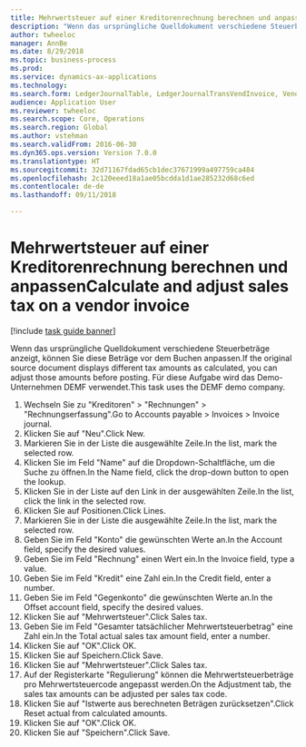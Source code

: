 ```yaml
--- 
title: Mehrwertsteuer auf einer Kreditorenrechnung berechnen und anpassen
description: "Wenn das ursprüngliche Quelldokument verschiedene Steuerbeträge anzeigt, können Sie diese Beträge vor dem Buchen anpassen."
author: twheeloc
manager: AnnBe
ms.date: 8/29/2018
ms.topic: business-process
ms.prod: 
ms.service: dynamics-ax-applications
ms.technology: 
ms.search.form: LedgerJournalTable, LedgerJournalTransVendInvoice, VendTableLookup, TaxTmpWorkTrans
audience: Application User
ms.reviewer: twheeloc
ms.search.scope: Core, Operations
ms.search.region: Global
ms.author: vstehman
ms.search.validFrom: 2016-06-30
ms.dyn365.ops.version: Version 7.0.0
ms.translationtype: HT
ms.sourcegitcommit: 32d71167fdad65cb1dec37671999a497759ca484
ms.openlocfilehash: 2c120eeed18a1ae05bcdda1d1ae285232d68c6ed
ms.contentlocale: de-de
ms.lasthandoff: 09/11/2018

---
```

# <a name="calculate-and-adjust-sales-tax-on-a-vendor-invoice"></a><span data-ttu-id="936bf-103">Mehrwertsteuer auf einer Kreditorenrechnung berechnen und anpassen</span><span class="sxs-lookup"><span data-stu-id="936bf-103">Calculate and adjust sales tax on a vendor invoice</span></span>

[!include [task guide banner](../../includes/task-guide-banner.md)]

<span data-ttu-id="936bf-104">Wenn das ursprüngliche Quelldokument verschiedene Steuerbeträge anzeigt, können Sie diese Beträge vor dem Buchen anpassen.</span><span class="sxs-lookup"><span data-stu-id="936bf-104">If the original source document displays different tax amounts as calculated, you can adjust those amounts before posting.</span></span> <span data-ttu-id="936bf-105">Für diese Aufgabe wird das Demo-Unternehmen DEMF verwendet.</span><span class="sxs-lookup"><span data-stu-id="936bf-105">This task uses the DEMF demo company.</span></span>

1. <span data-ttu-id="936bf-106">Wechseln Sie zu "Kreditoren" > "Rechnungen" > "Rechnungserfassung".</span><span class="sxs-lookup"><span data-stu-id="936bf-106">Go to Accounts payable > Invoices > Invoice journal.</span></span>
2. <span data-ttu-id="936bf-107">Klicken Sie auf "Neu".</span><span class="sxs-lookup"><span data-stu-id="936bf-107">Click New.</span></span>
3. <span data-ttu-id="936bf-108">Markieren Sie in der Liste die ausgewählte Zeile.</span><span class="sxs-lookup"><span data-stu-id="936bf-108">In the list, mark the selected row.</span></span>
4. <span data-ttu-id="936bf-109">Klicken Sie im Feld "Name" auf die Dropdown-Schaltfläche, um die Suche zu öffnen.</span><span class="sxs-lookup"><span data-stu-id="936bf-109">In the Name field, click the drop-down button to open the lookup.</span></span>
5. <span data-ttu-id="936bf-110">Klicken Sie in der Liste auf den Link in der ausgewählten Zeile.</span><span class="sxs-lookup"><span data-stu-id="936bf-110">In the list, click the link in the selected row.</span></span>
6. <span data-ttu-id="936bf-111">Klicken Sie auf Positionen.</span><span class="sxs-lookup"><span data-stu-id="936bf-111">Click Lines.</span></span>
7. <span data-ttu-id="936bf-112">Markieren Sie in der Liste die ausgewählte Zeile.</span><span class="sxs-lookup"><span data-stu-id="936bf-112">In the list, mark the selected row.</span></span>
8. <span data-ttu-id="936bf-113">Geben Sie im Feld "Konto" die gewünschten Werte an.</span><span class="sxs-lookup"><span data-stu-id="936bf-113">In the Account field, specify the desired values.</span></span>
9. <span data-ttu-id="936bf-114">Geben Sie im Feld "Rechnung" einen Wert ein.</span><span class="sxs-lookup"><span data-stu-id="936bf-114">In the Invoice field, type a value.</span></span>
10. <span data-ttu-id="936bf-115">Geben Sie im Feld "Kredit" eine Zahl ein.</span><span class="sxs-lookup"><span data-stu-id="936bf-115">In the Credit field, enter a number.</span></span>
11. <span data-ttu-id="936bf-116">Geben Sie im Feld "Gegenkonto" die gewünschten Werte an.</span><span class="sxs-lookup"><span data-stu-id="936bf-116">In the Offset account field, specify the desired values.</span></span>
12. <span data-ttu-id="936bf-117">Klicken Sie auf "Mehrwertsteuer".</span><span class="sxs-lookup"><span data-stu-id="936bf-117">Click Sales tax.</span></span>
13. <span data-ttu-id="936bf-118">Geben Sie im Feld "Gesamter tatsächlicher Mehrwertsteuerbetrag" eine Zahl ein.</span><span class="sxs-lookup"><span data-stu-id="936bf-118">In the Total actual sales tax amount field, enter a number.</span></span>
14. <span data-ttu-id="936bf-119">Klicken Sie auf "OK".</span><span class="sxs-lookup"><span data-stu-id="936bf-119">Click OK.</span></span>
15. <span data-ttu-id="936bf-120">Klicken Sie auf Speichern.</span><span class="sxs-lookup"><span data-stu-id="936bf-120">Click Save.</span></span>
16. <span data-ttu-id="936bf-121">Klicken Sie auf "Mehrwertsteuer".</span><span class="sxs-lookup"><span data-stu-id="936bf-121">Click Sales tax.</span></span>
17. <span data-ttu-id="936bf-122">Auf der Registerkarte "Regulierung" können die Mehrwertsteuerbeträge pro Mehrwertsteuercode angepasst werden.</span><span class="sxs-lookup"><span data-stu-id="936bf-122">On the Adjustment tab, the sales tax amounts can be adjusted per sales tax code.</span></span>
18. <span data-ttu-id="936bf-123">Klicken Sie auf "Istwerte aus berechneten Beträgen zurücksetzen".</span><span class="sxs-lookup"><span data-stu-id="936bf-123">Click Reset actual from calculated amounts.</span></span>
19. <span data-ttu-id="936bf-124">Klicken Sie auf "OK".</span><span class="sxs-lookup"><span data-stu-id="936bf-124">Click OK.</span></span>
20. <span data-ttu-id="936bf-125">Klicken Sie auf "Speichern".</span><span class="sxs-lookup"><span data-stu-id="936bf-125">Click Save.</span></span>


